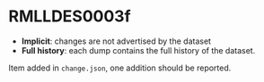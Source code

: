 # RMLLDES0003f

- **Implicit**: changes are not advertised by the dataset
- **Full history**: each dump contains the full history of the dataset.

Item added in `change.json`, one addition should be reported.
